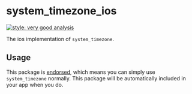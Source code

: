 # system_timezone_ios

[![style: very good analysis][very_good_analysis_badge]][very_good_analysis_link]

The ios implementation of `system_timezone`.

## Usage

This package is [endorsed][endorsed_link], which means you can simply use `system_timezone`
normally. This package will be automatically included in your app when you do.

[endorsed_link]: https://flutter.dev/docs/development/packages-and-plugins/developing-packages#endorsed-federated-plugin
[very_good_analysis_badge]: https://img.shields.io/badge/style-very_good_analysis-B22C89.svg
[very_good_analysis_link]: https://pub.dev/packages/very_good_analysis